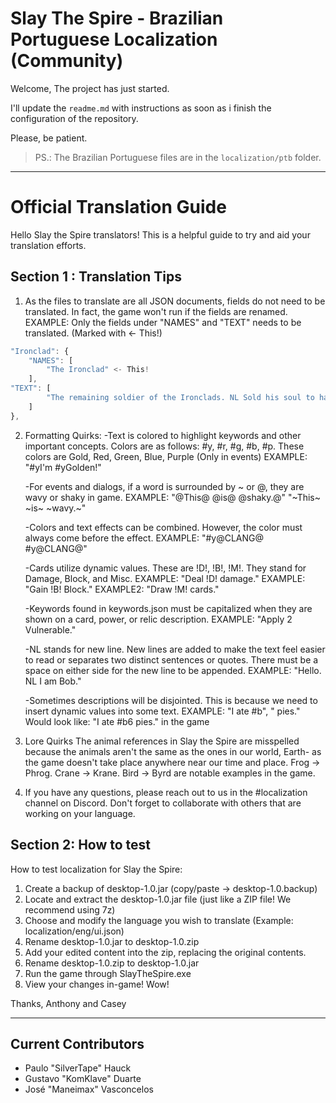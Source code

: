 # Slay The Spire - Brazilian Portuguese Localization (Community)
Welcome, 
The project has just started. 

I'll update the `readme.md` with instructions as soon as i finish the configuration of the repository.

Please, be patient. 

> PS.: The Brazilian Portuguese files are in the `localization/ptb` folder.



---

# Official Translation Guide

Hello Slay the Spire translators! This is a helpful guide to try and aid your translation efforts.

## Section 1 : Translation Tips

1. As the files to translate are all JSON documents, fields do not need to be translated. In fact, the game won't run if the fields are renamed.
EXAMPLE: Only the fields under "NAMES" and "TEXT" needs to be translated. (Marked with <- This!)

```js
"Ironclad": {
    "NAMES": [
        "The Ironclad" <- This!
    ], 
"TEXT": [
        "The remaining soldier of the Ironclads. NL Sold his soul to harness demonic energies." <- This!
    ]
},
```

2. Formatting Quirks:
    -Text is colored to highlight keywords and other important concepts. Colors are as follows: #y, #r, #g, #b, #p. These colors are Gold, Red, Green, Blue, Purple (Only in events)
    EXAMPLE: "#yI'm #yGolden!"

    -For events and dialogs, if a word is surrounded by ~ or @, they are wavy or shaky in game. 
    EXAMPLE: "@This@ @is@ @shaky.@" "\~This\~ \~is\~ \~wavy.\~"

    -Colors and text effects can be combined. However, the color must always come before the effect.
    EXAMPLE: "#y@CLANG@ #y@CLANG@"

    -Cards utilize dynamic values. These are !D!, !B!, !M!. They stand for Damage, Block, and Misc.
    EXAMPLE: "Deal !D! damage."
    EXAMPLE: "Gain !B! Block."
    EXAMPLE2: "Draw !M! cards."

    -Keywords found in keywords.json must be capitalized when they are shown on a card, power, or relic description.
    EXAMPLE: "Apply 2 Vulnerable."

    -NL stands for new line. New lines are added to make the text feel easier to read or separates two distinct sentences or quotes. There must be a space on either side for the new line to be appended.
    EXAMPLE: "Hello. NL I am Bob."

    -Sometimes descriptions will be disjointed. This is because we need to insert dynamic values into some text.
    EXAMPLE:
    "I ate #b",
    " pies."
    Would look like: "I ate #b6 pies." in the game
	
3. Lore Quirks
    The animal references in Slay the Spire are misspelled because the animals aren't the same as the ones in our world, Earth- as the game doesn't take place anywhere near our time and place. Frog -> Phrog. Crane -> Krane. Bird -> Byrd are notable examples in the game.

4. If you have any questions, please reach out to us in the #localization channel on Discord. Don't forget to collaborate with others that are working on your language.


## Section 2: How to test

How to test localization for Slay the Spire:

1. Create a backup of desktop-1.0.jar (copy/paste -> desktop-1.0.backup)
2. Locate and extract the desktop-1.0.jar file (just like a ZIP file! We recommend using 7z)
3. Choose and modify the language you wish to translate (Example: localization/eng/ui.json)
4. Rename desktop-1.0.jar to desktop-1.0.zip
5. Add your edited content into the zip, replacing the original contents.
6. Rename desktop-1.0.zip to desktop-1.0.jar
7. Run the game through SlayTheSpire.exe
8. View your changes in-game! Wow!

Thanks,
Anthony and Casey


--- 
## **Current Contributors**

- Paulo "SilverTape" Hauck
- Gustavo "KomKlave" Duarte
- José "Maneimax" Vasconcelos